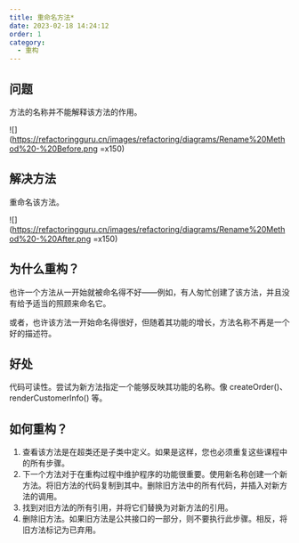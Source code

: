 ```yaml
---
title: 重命名方法*
date: 2023-02-18 14:24:12
order: 1
category:
  - 重构
---
```


## 问题

方法的名称并不能解释该方法的作用。

![](https://refactoringguru.cn/images/refactoring/diagrams/Rename%20Method%20-%20Before.png =x150)

## 解决方法

重命名该方法。

![](https://refactoringguru.cn/images/refactoring/diagrams/Rename%20Method%20-%20After.png =x150)

## 为什么重构？

也许一个方法从一开始就被命名得不好——例如，有人匆忙创建了该方法，并且没有给予适当的照顾来命名它。

或者，也许该方法一开始命名得很好，但随着其功能的增长，方法名称不再是一个好的描述符。

## 好处

代码可读性。尝试为新方法指定一个能够反映其功能的名称。像 createOrder()、renderCustomerInfo() 等。

## 如何重构？

1. 查看该方法是在超类还是子类中定义。如果是这样，您也必须重复这些课程中的所有步骤。
2. 下一个方法对于在重构过程中维护程序的功能很重要。使用新名称创建一个新方法。将旧方法的代码复制到其中。删除旧方法中的所有代码，并插入对新方法的调用。
3. 找到对旧方法的所有引用，并将它们替换为对新方法的引用。
4. 删除旧方法。如果旧方法是公共接口的一部分，则不要执行此步骤。相反，将旧方法标记为已弃用。